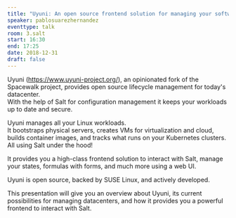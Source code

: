 ```yaml
---
title: "Uyuni: An open source frontend solution for managing your software-defined infrastructure with Salt"
speaker: pablosuarezhernandez
eventtype: talk
room: 3.salt
start: 16:30
end: 17:25
date: 2018-12-31
draft: false
---
```


Uyuni (https://www.uyuni-project.org/), an opinionated fork of the Spacewalk project,
provides open source lifecycle management for today's datacenter.  
With the help of Salt for configuration management it keeps your workloads up to date and secure.  

Uyuni manages all your Linux workloads.  
It bootstraps physical servers, creates VMs for virtualization and cloud, builds container images,
and tracks what runs on your Kubernetes clusters. All using Salt under the hood!  

It provides you a high-class frontend solution to interact with Salt, manage your states, formulas with forms, and much more using a web UI.  

Uyuni is open source, backed by SUSE Linux, and actively developed.  

This presentation will give you an overview about Uyuni,
its current possibilities for managing datacenters, and how it provides you a powerful frontend to interact with Salt.  

